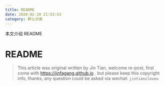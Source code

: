 ```yaml
---
title: README
date: 2020-02-20 21:53:53
category: 默认分类
---
```

本文介绍 README
<!-- more -->
# README
> This article was original written by Jin Tian, welcome re-post, first come with https://jinfagang.github.io . but please keep this copyright info, thanks, any question could be asked via wechat: `jintianiloveu` 

